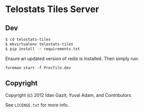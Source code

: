 # Telostats Tiles Server

## Dev

```bash
$ cd telostats-tiles
$ mkvirtualenv telostats-tiles
$ pip install -r requirements.txt
```

Ensure an updated version of redis is installed. Then simply run:

    foreman start -f Procfile.dev

## Copyright

Copyright (c) 2012 Idan Gazit, Yuval Adam, and Contributors

See `LICENSE.txt` for more info.

